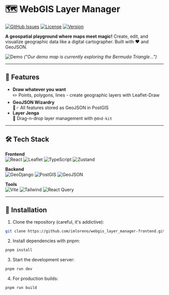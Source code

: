 # 🗺️ WebGIS Layer Manager

[![GitHub Issues](https://img.shields.io/github/issues/imloreno/webgis_layer_manager-frontend)](https://github.com/imloreno/webgis_layer_manager-frontend/issues)
[![License](https://img.shields.io/badge/License-MIT-blue)](https://opensource.org/licenses/MIT)
[![Version](https://img.shields.io/badge/Version-0.1.0-ff69b4)](https://github.com/imloreno/webgis_layer_manager-frontend)

**A geospatial playground where maps meet magic!** Create, edit, and visualize geographic data like a digital cartographer. Built with ❤️ and GeoJSON.

![Demo](https://via.placeholder.com/800x400.png?text=Map+Interaction+Demo+Placeholder) _("Our demo map is currently exploring the Bermuda Triangle...")_

---

## 🌟 Features

- **Draw whatever you want**  
  ✏️ Points, polygons, lines - create geographic layers with Leaflet-Draw
- **GeoJSON Wizardry**  
  🧙♂️ All features stored as GeoJSON in PostGIS
- **Layer Jenga**  
  🧱 Drag-n-drop layer management with `@dnd-kit`

---

## 🛠️ Tech Stack

**Frontend**  
![React](https://img.shields.io/badge/-React-61DAFB?logo=react&logoColor=black)
![Leaflet](https://img.shields.io/badge/-Leaflet-199900?logo=leaflet&logoColor=white)
![TypeScript](https://img.shields.io/badge/-TypeScript-3178C6?logo=typescript&logoColor=white)
![Zustand](https://img.shields.io/badge/-Zustand-764ABC?logo=redux&logoColor=white)

**Backend**  
![GeoDjango](https://img.shields.io/badge/-GeoDjango-092E20?logo=django&logoColor=white)
![PostGIS](https://img.shields.io/badge/-PostGIS-336791?logo=postgresql&logoColor=white)
![GeoJSON](https://img.shields.io/badge/-GeoJSON-000000?logo=json&logoColor=white)

**Tools**  
![Vite](https://img.shields.io/badge/-Vite-646CFF?logo=vite&logoColor=white)
![Tailwind](https://img.shields.io/badge/-Tailwind-06B6D4?logo=tailwindcss&logoColor=white)
![React Query](https://img.shields.io/badge/-React_Query-FF4154?logo=reactquery&logoColor=white)

---

## 🚀 Installation

1. Clone the repository (careful, it's addictive):

```bash
git clone https://github.com/imloreno/webgis_layer_manager-frontend.git
```

2. Install dependencies with pnpm:

```bash
pnpm install
```

3. Start the development server:

```bash
pnpm run dev
```

4. For production builds:

```bash
pnpm run build
```
